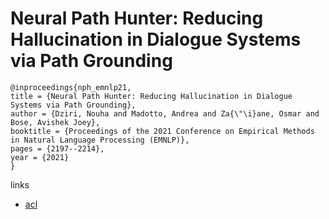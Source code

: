 # Neural Path Hunter: Reducing Hallucination in Dialogue Systems via Path Grounding

```
@inproceedings{nph_emnlp21,
title = {Neural Path Hunter: Reducing Hallucination in Dialogue Systems via Path Grounding},
author = {Dziri, Nouha and Madotto, Andrea and Za{\"\i}ane, Osmar and Bose, Avishek Joey},
booktitle = {Proceedings of the 2021 Conference on Empirical Methods in Natural Language Processing (EMNLP)},
pages = {2197--2214},
year = {2021}
}
```

links
- [acl](https://aclanthology.org/2021.emnlp-main.168)
